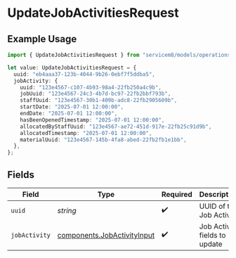 # UpdateJobActivitiesRequest

## Example Usage

```typescript
import { UpdateJobActivitiesRequest } from "servicem8/models/operations";

let value: UpdateJobActivitiesRequest = {
  uuid: "eb4aaa37-123b-4044-9b26-0ebf7f5ddba5",
  jobActivity: {
    uuid: "123e4567-c107-4b93-98a4-22fb250a4c9b",
    jobUuid: "123e4567-24c3-4b7d-bc97-22fb2bbf793b",
    staffUuid: "123e4567-30b1-409b-adc8-22fb2905609b",
    startDate: "2025-07-01 12:00:00",
    endDate: "2025-07-01 12:00:00",
    hasBeenOpenedTimestamp: "2025-07-01 12:00:00",
    allocatedByStaffUuid: "123e4567-ae72-451d-917e-22fb25c91d9b",
    allocatedTimestamp: "2025-07-01 12:00:00",
    materialUuid: "123e4567-145b-4fa8-abed-22fb2fb1e1bb",
  },
};
```

## Fields

| Field                                                                      | Type                                                                       | Required                                                                   | Description                                                                |
| -------------------------------------------------------------------------- | -------------------------------------------------------------------------- | -------------------------------------------------------------------------- | -------------------------------------------------------------------------- |
| `uuid`                                                                     | *string*                                                                   | :heavy_check_mark:                                                         | UUID of the Job Activity                                                   |
| `jobActivity`                                                              | [components.JobActivityInput](../../models/components/jobactivityinput.md) | :heavy_check_mark:                                                         | Job Activity fields to update                                              |